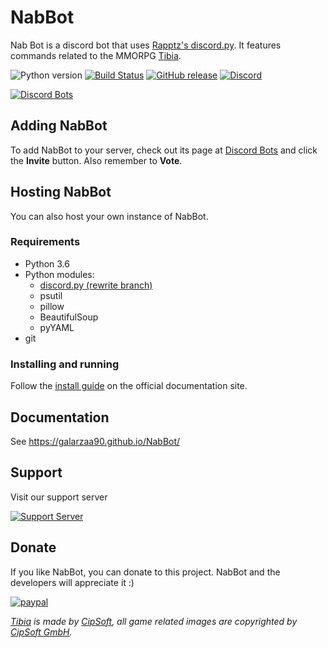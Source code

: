 # NabBot
Nab Bot is a discord bot that uses [Rapptz's discord.py](https://github.com/Rapptz/discord.py). It features commands related to the MMORPG [Tibia](http://www.tibia.com/news/?subtopic=latestnews).

![Python version](https://img.shields.io/badge/python-3.6-yellow.svg)
[![Build Status](https://travis-ci.org/Galarzaa90/NabBot.svg)](https://travis-ci.org/Galarzaa90/NabBot)
[![GitHub release](https://img.shields.io/github/release/Galarzaa90/NabBot.svg)](https://github.com/Galarzaa90/NabBot/releases)
[![Discord](https://img.shields.io/discord/441991938200305674.svg)](https://discord.gg/NmDvhpY)

[![Discord Bots](https://discordbots.org/api/widget/178966653982212096.svg)](https://discordbots.org/bot/178966653982212096)

## Adding NabBot
To add NabBot to your server, check out its page at [Discord Bots](https://discordbots.org/bot/178966653982212096)
and click the **Invite** button. Also remember to **Vote**.

## Hosting NabBot
You can also host your own instance of NabBot.
### Requirements
- Python 3.6
- Python modules:
    - [discord.py (rewrite branch)](https://github.com/Rapptz/discord.py/tree/rewrite)
    - psutil
    - pillow
    - BeautifulSoup
    - pyYAML
- git

### Installing and running
Follow the [install guide](https://galarzaa90.github.io/NabBot/install/) on the official documentation site.


## Documentation
See https://galarzaa90.github.io/NabBot/

## Support
Visit our support server

[![Support Server](https://discordapp.com/api/guilds/441991938200305674/embed.png)](https://discord.gg/NmDvhpY)

## Donate
If you like NabBot, you can donate to this project. NabBot and the developers will appreciate it :)


[![paypal](https://www.paypalobjects.com/en_US/i/btn/btn_donate_LG.gif)](https://www.paypal.com/cgi-bin/webscr?cmd=_s-xclick&hosted_button_id=B33DCPZ9D3GMJ)



*[Tibia](http://tibia.com) is made by [CipSoft](https://www.cipsoft.com/), all game related images are copyrighted by [CipSoft GmbH](https://www.cipsoft.com/).*